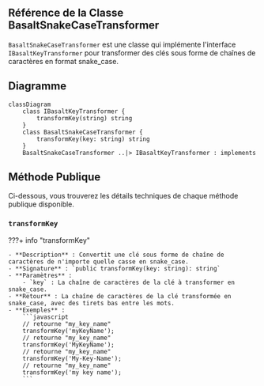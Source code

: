 ## **Référence de la Classe BasaltSnakeCaseTransformer**

`BasaltSnakeCaseTransformer` est une classe qui implémente l'interface `IBasaltKeyTransformer` pour transformer des clés sous forme de chaînes de caractères en format snake_case.

## **Diagramme**

```mermaid
classDiagram
    class IBasaltKeyTransformer {
        transformKey(string) string
    }
    class BasaltSnakeCaseTransformer {
        transformKey(key: string) string
    }
    BasaltSnakeCaseTransformer ..|> IBasaltKeyTransformer : implements
```

## **Méthode Publique**

Ci-dessous, vous trouverez les détails techniques de chaque méthode publique disponible.

### `transformKey`

???+ info "transformKey"

    - **Description** : Convertit une clé sous forme de chaîne de caractères de n'importe quelle casse en snake_case.
    - **Signature** : `public transformKey(key: string): string`
    - **Paramètres** :
        - `key` : La chaîne de caractères de la clé à transformer en snake_case.
    - **Retour** : La chaîne de caractères de la clé transformée en snake_case, avec des tirets bas entre les mots.
    - **Exemples** :
        ```javascript
        // retourne "my_key_name"
        transformKey('myKeyName');
        // retourne "my_key_name"
        transformKey('MyKeyName');
        // retourne "my_key_name"
        transformKey('My-Key-Name');
        // retourne "my_key_name"
        transformKey('my key name');
        ```
